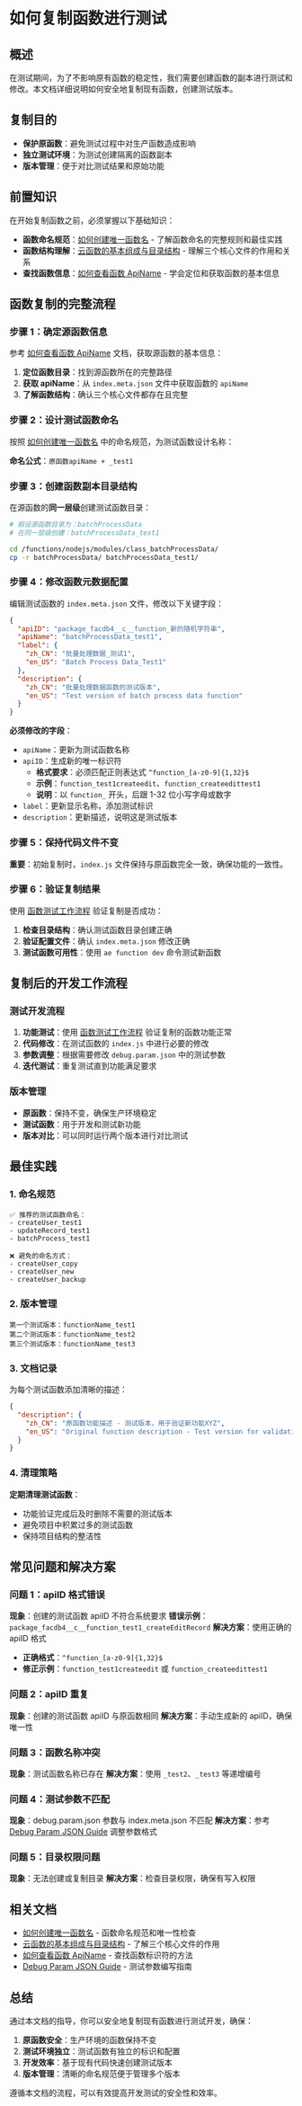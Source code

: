 # 如何复制函数进行测试

## 概述

在测试期间，为了不影响原有函数的稳定性，我们需要创建函数的副本进行测试和修改。本文档详细说明如何安全地复制现有函数，创建测试版本。

## 复制目的

- **保护原函数**：避免测试过程中对生产函数造成影响
- **独立测试环境**：为测试创建隔离的函数副本
- **版本管理**：便于对比测试结果和原始功能

## 前置知识

在开始复制函数之前，必须掌握以下基础知识：

- **函数命名规范**：[如何创建唯一函数名](./how-to-create-unique-function-name.md) - 了解函数命名的完整规则和最佳实践
- **函数结构理解**：[云函数的基本组成与目录结构](./cloud-function-basic-structure-and-directory.md) - 理解三个核心文件的作用和关系
- **查找函数信息**：[如何查看函数 ApiName](./how-to-find-function-apiname.md) - 学会定位和获取函数的基本信息

## 函数复制的完整流程

### 步骤 1：确定源函数信息

参考 [如何查看函数 ApiName](./how-to-find-function-apiname.md) 文档，获取源函数的基本信息：

1. **定位函数目录**：找到源函数所在的完整路径
2. **获取 apiName**：从 `index.meta.json` 文件中获取函数的 `apiName`
3. **了解函数结构**：确认三个核心文件都存在且完整

### 步骤 2：设计测试函数命名

按照 [如何创建唯一函数名](./how-to-create-unique-function-name.md) 中的命名规范，为测试函数设计名称：

**命名公式**：`原函数apiName + _test1`

### 步骤 3：创建函数副本目录结构

在源函数的**同一层级**创建测试函数目录：

```bash
# 假设源函数目录为：batchProcessData
# 在同一层级创建：batchProcessData_test1

cd /functions/nodejs/modules/class_batchProcessData/
cp -r batchProcessData/ batchProcessData_test1/
```

### 步骤 4：修改函数元数据配置

编辑测试函数的 `index.meta.json` 文件，修改以下关键字段：

```json
{
  "apiID": "package_facdb4__c__function_新的随机字符串",
  "apiName": "batchProcessData_test1",
  "label": {
    "zh_CN": "批量处理数据_测试1",
    "en_US": "Batch Process Data_Test1"
  },
  "description": {
    "zh_CN": "批量处理数据函数的测试版本",
    "en_US": "Test version of batch process data function"
  }
}
```

**必须修改的字段**：
- `apiName`：更新为测试函数名称
- `apiID`：生成新的唯一标识符
  - **格式要求**：必须匹配正则表达式 `^function_[a-z0-9]{1,32}$`
  - **示例**：`function_test1createedit`、`function_createedittest1`
  - **说明**：以 `function_` 开头，后跟 1-32 位小写字母或数字
- `label`：更新显示名称，添加测试标识
- `description`：更新描述，说明这是测试版本

### 步骤 5：保持代码文件不变

**重要**：初始复制时，`index.js` 文件保持与原函数完全一致，确保功能的一致性。

### 步骤 6：验证复制结果

使用 [函数测试工作流程](../../workflow/function-testing/function-testing-workflow.md) 验证复制是否成功：

1. **检查目录结构**：确认测试函数目录创建正确
2. **验证配置文件**：确认 `index.meta.json` 修改正确
3. **测试函数可用性**：使用 `ae function dev` 命令测试新函数

## 复制后的开发工作流程

### 测试开发流程

1. **功能测试**：使用 [函数测试工作流程](../../workflow/function-testing/function-testing-workflow.md) 验证复制的函数功能正常
2. **代码修改**：在测试函数的 `index.js` 中进行必要的修改
3. **参数调整**：根据需要修改 `debug.param.json` 中的测试参数
4. **迭代测试**：重复测试直到功能满足要求

### 版本管理

- **原函数**：保持不变，确保生产环境稳定
- **测试函数**：用于开发和测试新功能
- **版本对比**：可以同时运行两个版本进行对比测试

## 最佳实践

### 1. 命名规范

```
✅ 推荐的测试函数命名：
- createUser_test1
- updateRecord_test1  
- batchProcess_test1

❌ 避免的命名方式：
- createUser_copy
- createUser_new
- createUser_backup
```

### 2. 版本管理

```
第一个测试版本：functionName_test1
第二个测试版本：functionName_test2
第三个测试版本：functionName_test3
```

### 3. 文档记录

为每个测试函数添加清晰的描述：

```json
{
  "description": {
    "zh_CN": "原函数功能描述 - 测试版本，用于验证新功能XYZ",
    "en_US": "Original function description - Test version for validating new feature XYZ"
  }
}
```

### 4. 清理策略

**定期清理测试函数**：
- 功能验证完成后及时删除不需要的测试版本
- 避免项目中积累过多的测试函数
- 保持项目结构的整洁性

## 常见问题和解决方案

### 问题 1：apiID 格式错误

**现象**：创建的测试函数 apiID 不符合系统要求
**错误示例**：`package_facdb4__c__function_test1_createEditRecord`
**解决方案**：使用正确的 apiID 格式
- **正确格式**：`^function_[a-z0-9]{1,32}$`
- **修正示例**：`function_test1createedit` 或 `function_createedittest1`

### 问题 2：apiID 重复

**现象**：创建的测试函数 apiID 与原函数相同
**解决方案**：手动生成新的 apiID，确保唯一性

### 问题 3：函数名称冲突

**现象**：测试函数名称已存在
**解决方案**：使用 `_test2`、`_test3` 等递增编号

### 问题 4：测试参数不匹配

**现象**：debug.param.json 参数与 index.meta.json 不匹配
**解决方案**：参考 [Debug Param JSON Guide](../testing/debug-param-json-guide.md) 调整参数格式

### 问题 5：目录权限问题

**现象**：无法创建或复制目录
**解决方案**：检查目录权限，确保有写入权限

## 相关文档

- [如何创建唯一函数名](./how-to-create-unique-function-name.md) - 函数命名规范和唯一性检查
- [云函数的基本组成与目录结构](./cloud-function-basic-structure-and-directory.md) - 了解三个核心文件的作用
- [如何查看函数 ApiName](./how-to-find-function-apiname.md) - 查找函数标识符的方法
- [Debug Param JSON Guide](../testing/debug-param-json-guide.md) - 测试参数编写指南

## 总结

通过本文档的指导，你可以安全地复制现有函数进行测试开发，确保：

1. **原函数安全**：生产环境的函数保持不变
2. **测试环境独立**：测试函数有独立的标识和配置
3. **开发效率**：基于现有代码快速创建测试版本
4. **版本管理**：清晰的命名规范便于管理多个版本

遵循本文档的流程，可以有效提高开发测试的安全性和效率。